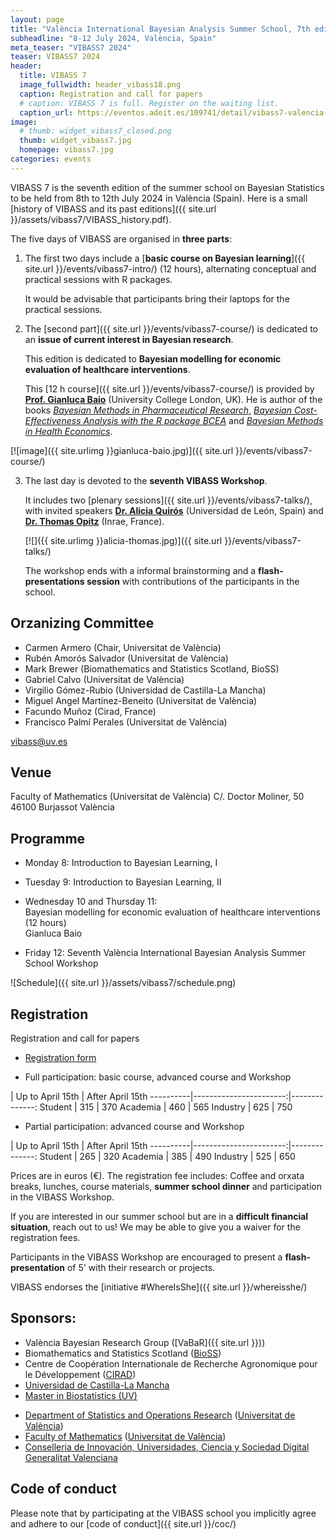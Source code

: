 ```yaml
---
layout: page
title: "València International Bayesian Analysis Summer School, 7th edition"
subheadline: "8-12 July 2024, València, Spain"
meta_teaser: "VIBASS7 2024"
teaser: VIBASS7 2024
header:
  title: VIBASS 7
  image_fullwidth: header_vibass18.png
  caption: Registration and call for papers
  # caption: VIBASS 7 is full. Register on the waiting list.
  caption_url: https://eventos.adeit.es/109741/detail/vibass7-valencia-international-bayesian-summer-school.html
image:
  # thumb: widget_vibass7_closed.png
  thumb: widget_vibass7.jpg
  homepage: vibass7.jpg
categories: events
---
```


VIBASS 7 is the seventh edition of the summer school on Bayesian Statistics to be held from 8th to 12th July 2024 in València (Spain).
Here is a small [history of VIBASS and its past editions]({{ site.url }}/assets/vibass7/VIBASS_history.pdf).

The five days of VIBASS are organised in __three parts__:

1. The first two days include a [__basic course on Bayesian learning__]({{ site.url }}/events/vibass7-intro/) (12 hours), alternating conceptual and practical sessions with R packages.

	It would be advisable that participants bring their laptops for the practical sessions.

2. The [second part]({{ site.url }}/events/vibass7-course/) is dedicated to an __issue of current interest in Bayesian research__. 

	This edition is dedicated to __Bayesian modelling for economic evaluation of healthcare interventions__.

	This [12 h course]({{ site.url }}/events/vibass7-course/) is provided by [__Prof. Gianluca Baio__](https://gianluca.statistica.it/) (University College London, UK). He is author of the books [_Bayesian Methods in Pharmaceutical Research_](https://gianluca.statistica.it/books/bmpr/), [_Bayesian Cost-Effectiveness Analysis with the R package BCEA_](https://gianluca.statistica.it/books/bcea/) and [_Bayesian Methods in Health Economics_](https://gianluca.statistica.it/books/bmhe/).

  [![image]({{ site.urlimg }}gianluca-baio.jpg)]({{ site.url }}/events/vibass7-course/)



3. The last day is devoted to the __seventh VIBASS Workshop__.

	It includes two [plenary sessions]({{ site.url }}/events/vibass7-talks/), with invited speakers [__Dr. Alicia Quirós__](https://aliciaquiros.wordpress.com/) (Universidad de León, Spain) and [__Dr. Thomas Opitz__](https://biosp.mathnum.inrae.fr/homepage-thomas-opitz) (Inrae, France).

    [![]({{ site.urlimg }}alicia-thomas.jpg)]({{ site.url }}/events/vibass7-talks/)
       
    The workshop ends with a informal brainstorming and a __flash-presentations session__ with contributions of the participants in the school.


## Orzanizing Committee

- Carmen Armero (Chair, Universitat de València)
- Rubén Amorós Salvador (Universitat de València)
- Mark Brewer (Biomathematics and Statistics Scotland, BioSS)
- Gabriel Calvo (Universitat de València)
- Virgilio Gómez-Rubio (Universidad de Castilla-La Mancha)
- Miguel Angel Martínez-Beneito (Universitat de València)
- Facundo Muñoz (Cirad, France)
- Francisco Palmí Perales (Universitat de València)

[vibass@uv.es](mailto:vibass@uv.es)

## Venue

Faculty of Mathematics (Universitat de València)
C/. Doctor Moliner, 50
46100 Burjassot
València


## Programme

- Monday 8: Introduction to Bayesian Learning, I

- Tuesday 9: Introduction to Bayesian Learning, II

- Wednesday 10 and Thursday 11:\
  Bayesian modelling for economic evaluation of healthcare interventions (12 hours)\
  Gianluca Baio

- Friday 12: Seventh València International Bayesian Analysis Summer School Workshop

![Schedule]({{ site.url }}/assets/vibass7/schedule.png)

<!--
  Time         | Monday 18     | Tuesdaygianluca-baio | Wednesday 20    | Thursday 21    | Friday 22
-------------  | --------------| --------------| ----------------| ---------------| ---------------------
  08:45-09:00  | Registration  |               |                 |                | 
  09:00-09:10  | Welcome       |               |                 |                | 
  09:10-09:40  | Basics I      | Basics V      | R-INLA          | R-INLA         |               
  09:40-10:15  |               |               |                 |                | Invited I (MEC)
  11:00-11:30  |               | Coffee Break  | Coffee Break    | Coffee Break   | Coffee Break
  11:30-12:00  | Coffee Break  | Basics VI     | R-INLA          | R-INLA         | Invited II (GB)
  12:00-12:30  | Basics II     |               |                 |                | Posters oral presentation
  12:30-13:00  |               |               |                 |                |                 
  13:00-13:30  |               | Lunch         | Lunch           | Lunch          |                 
  13:30-14:00  | Lunch         |               |                 |                | Closing session
  14:00-14:30  |               |               | R-INLA          | R-INLA         | Lunch
  14:30-15:00  |               | Basics VII    |                 |                |          
  15:00-16:00  | Basics III    |               |                 |                | 
  16:00-16:30  |               | Coffee Break  | Orxata Break    | Orxata Break   | 
  16:30-17:00  | Orxata Break  | Basics VIII   | R-INLA          | R-INLA         | 
  17:00-18:00  | Basics IV     |               |                 |                | 
  18:00-18:30  |               |               |                 |                | 
               |               |               |                 | Gala Diner     | 
-->

## Registration


<!-- Registrations are fully booked.
Please register on the [waiting lists](https://eventos.adeit.es/109741/detail/vibass7-valencia-international-bayesian-summer-school.html).
Thanks for your interest! -->


Registration and call for papers

- [Registration form](https://eventos.adeit.es/109741/detail/vibass7-valencia-international-bayesian-summer-school.html) 




- Full participation: basic course, advanced course and Workshop

 | Up to April 15th | After April 15th 
----------|-----------------------:|--------------:
 Student  | 315 | 370 
 Academia | 460 | 565 
 Industry | 625 | 750 

- Partial participation: advanced course and Workshop

 | Up to April 15th | After April 15th 
----------|-----------------------:|--------------:
 Student  | 265 | 320 
 Academia | 385 | 490 
 Industry | 525 | 650 

Prices are in euros (€).
The registration fee includes: Coffee and orxata breaks, lunches, course materials, __summer school dinner__ and participation in the VIBASS Workshop.

If you are interested in our summer school but are in a __difficult financial situation__, reach out to us! We may be able to give you a waiver for the registration fees.

Participants in the VIBASS Workshop are encouraged to present a __flash-presentation__ of 5' with their research or projects.

VIBASS endorses the [initiative #WhereIsShe]({{ site.url }}/whereisshe/)


## Sponsors:

- València Bayesian Research Group ([VaBaR]({{ site.url }}))
- Biomathematics and Statistics Scotland ([BioSS](http://www.bioss.ac.uk/))
- Centre de Coopération Internationale de Recherche Agronomique pour le Développement ([CIRAD](https://www.cirad.fr/))
- [Universidad de Castilla-La Mancha](https://www.uclm.es/)
- [Master in Biostatistics (UV)](https://www.uv.es/uvweb/master-biostatistics/en/master-s-degree-biostatistics-1285882529090.html)
<!-- - [Master in Data Science (UV)](https://www.uv.es/uvweb/master-data-science/en/master-s-degree-data-science-1285949661373.html) -->
- [Department of Statistics and Operations Research](http://www.uv.es/eio) ([Universitat de València](http://www.uv.es/))
- [Faculty of Mathematics](http://www.uv.es/matematiques) ([Universitat de València](http://www.uv.es/))
- [Conselleria de Innovación, Universidades, Ciencia y Sociedad Digital](https://innova.gva.es/es/) [Generalitat Valenciana](https://www.gva.es/en/inicio/presentacion)


## Code of conduct

Please note that by participating at the VIBASS school you implicitly agree and adhere to our [code of conduct]({{ site.url }}/coc/)

<img class="t60" src="{{ site.urlimg }}footer_vibass24.png" alt="">
